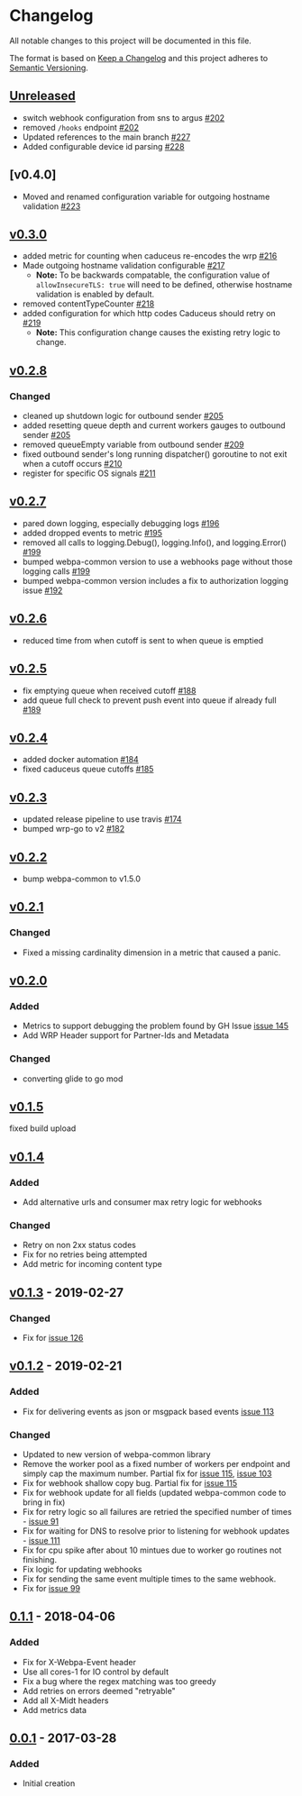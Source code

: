 # Changelog
All notable changes to this project will be documented in this file.

The format is based on [Keep a Changelog](http://keepachangelog.com/en/1.0.0/)
and this project adheres to [Semantic Versioning](http://semver.org/spec/v2.0.0.html).

## [Unreleased]
- switch webhook configuration from sns to argus [#202](https://github.com/xmidt-org/caduceus/pull/202)
- removed `/hooks` endpoint [#202](https://github.com/xmidt-org/caduceus/pull/202)
- Updated references to the main branch [#227](https://github.com/xmidt-org/caduceus/pull/227)
- Added configurable device id parsing [#228](https://github.com/xmidt-org/caduceus/pull/228)

## [v0.4.0]
- Moved and renamed configuration variable for outgoing hostname validation [#223](https://github.com/xmidt-org/caduceus/pull/223)

## [v0.3.0]
- added metric for counting when caduceus re-encodes the wrp [#216](https://github.com/xmidt-org/caduceus/pull/216)
- Made outgoing hostname validation configurable [#217](https://github.com/xmidt-org/caduceus/pull/217)
  - **Note:** To be backwards compatable, the configuration value of `allowInsecureTLS: true` will need to be defined, otherwise hostname validation is enabled by default.
- removed contentTypeCounter [#218](https://github.com/xmidt-org/caduceus/pull/218)
- added configuration for which http codes Caduceus should retry on [#219](https://github.com/xmidt-org/caduceus/pull/219)
  - **Note:** This configuration change causes the existing retry logic to change.

## [v0.2.8]
### Changed
- cleaned up shutdown logic for outbound sender [#205](https://github.com/xmidt-org/caduceus/pull/205)
- added resetting queue depth and current workers gauges to outbound sender [#205](https://github.com/xmidt-org/caduceus/pull/205)
- removed queueEmpty variable from outbound sender [#209](https://github.com/xmidt-org/caduceus/pull/209)
- fixed outbound sender's long running dispatcher() goroutine to not exit when a cutoff occurs [#210](https://github.com/xmidt-org/caduceus/pull/210)
- register for specific OS signals [#211](https://github.com/xmidt-org/caduceus/pull/211)

## [v0.2.7]
- pared down logging, especially debugging logs [#196](https://github.com/xmidt-org/caduceus/pull/196)
- added dropped events to metric [#195](https://github.com/xmidt-org/caduceus/issues/195)
- removed all calls to logging.Debug(), logging.Info(), and logging.Error() [#199](https://github.com/xmidt-org/caduceus/pull/199)
- bumped webpa-common version to use a webhooks page without those logging calls [#199](https://github.com/xmidt-org/caduceus/pull/199)
- bumped webpa-common version includes a fix to authorization logging issue [#192](https://github.com/xmidt-org/caduceus/issues/192)

## [v0.2.6]
- reduced time from when cutoff is sent to when queue is emptied

## [v0.2.5]
- fix emptying queue when received cutoff [#188](https://github.com/xmidt-org/caduceus/issues/188)
- add queue full check to prevent push event into queue if already full [#189](https://github.com/xmidt-org/caduceus/issues/189)

## [v0.2.4]
- added docker automation [#184](https://github.com/xmidt-org/caduceus/pull/184)
- fixed caduceus queue cutoffs [#185](https://github.com/xmidt-org/caduceus/issues/185)

## [v0.2.3]
- updated release pipeline to use travis [#174](https://github.com/xmidt-org/caduceus/pull/174)
- bumped wrp-go to v2 [#182](https://github.com/xmidt-org/caduceus/pull/182)

## [v0.2.2]
- bump webpa-common to v1.5.0

## [v0.2.1]
### Changed
- Fixed a missing cardinality dimension in a metric that caused a panic.

## [v0.2.0]
### Added
- Metrics to support debugging the problem found by GH Issue [issue 145](https://github.com/Comcast/caduceus/issues/145)
- Add WRP Header support for Partner-Ids and Metadata

### Changed
- converting glide to go mod

## [v0.1.5]
fixed build upload

## [v0.1.4]
### Added
- Add alternative urls and consumer max retry logic for webhooks

### Changed
- Retry on non 2xx status codes
- Fix for no retries being attempted
- Add metric for incoming content type

## [v0.1.3] - 2019-02-27
### Changed
- Fix for [issue 126](https://github.com/Comcast/caduceus/issues/126)

## [v0.1.2] - 2019-02-21
### Added
- Fix for delivering events as json or msgpack based events [issue 113](https://github.com/Comcast/caduceus/issues/113)

### Changed
- Updated to new version of webpa-common library
- Remove the worker pool as a fixed number of workers per endpoint and simply cap
  the maximum number.  Partial fix for [issue 115](https://github.com/Comcast/caduceus/issues/115), [issue 103](https://github.com/Comcast/caduceus/issues/103)
- Fix for webhook shallow copy bug.  Partial fix for [issue 115](https://github.com/Comcast/caduceus/issues/115)
- Fix for webhook update for all fields (updated webpa-common code to bring in fix)
- Fix for retry logic so all failures are retried the specified number of times - [issue 91](https://github.com/Comcast/caduceus/issues/91)
- Fix for waiting for DNS to resolve prior to listening for webhook updates - [issue 111](https://github.com/Comcast/caduceus/issues/111)
- Fix for cpu spike after about 10 mintues due to worker go routines not finishing.
- Fix logic for updating webhooks
- Fix for sending the same event multiple times to the same webhook.
- Fix for [issue 99](https://github.com/Comcast/caduceus/issues/99)

## [0.1.1] - 2018-04-06
### Added
- Fix for X-Webpa-Event header
- Use all cores-1 for IO control by default
- Fix a bug where the regex matching was too greedy
- Add retries on errors deemed "retryable"
- Add all X-Midt headers
- Add metrics data

## [0.0.1] - 2017-03-28
### Added
- Initial creation

[Unreleased]: https://github.com/Comcast/caduceus/compare/v0.3.0...HEAD
[v0.3.0]: https://github.com/Comcast/caduceus/compare/v0.2.8...v0.3.0
[v0.2.8]: https://github.com/Comcast/caduceus/compare/v0.2.7...v0.2.8
[v0.2.7]: https://github.com/Comcast/caduceus/compare/v0.2.6...v0.2.7
[v0.2.6]: https://github.com/Comcast/caduceus/compare/v0.2.5...v0.2.6
[v0.2.5]: https://github.com/Comcast/caduceus/compare/v0.2.4...v0.2.5
[v0.2.4]: https://github.com/Comcast/caduceus/compare/v0.2.3...v0.2.4
[v0.2.3]: https://github.com/Comcast/caduceus/compare/v0.2.2...v0.2.3
[v0.2.2]: https://github.com/Comcast/caduceus/compare/v0.2.2-rc.1...v0.2.2
[v0.2.1]: https://github.com/Comcast/caduceus/compare/v0.2.0...v0.2.1
[v0.2.0]: https://github.com/Comcast/caduceus/compare/v0.1.5...v0.2.0
[v0.1.5]: https://github.com/Comcast/caduceus/compare/v0.1.4...v0.1.5
[v0.1.4]: https://github.com/Comcast/caduceus/compare/v0.1.3...v0.1.4
[v0.1.3]: https://github.com/Comcast/caduceus/compare/v0.1.2...v0.1.3
[v0.1.2]: https://github.com/Comcast/caduceus/compare/0.1.1...v0.1.2
[0.1.1]: https://github.com/Comcast/caduceus/compare/0.0.1...0.1.1
[0.0.1]: https://github.com/Comcast/caduceus/compare/v0.0.0...0.0.1
